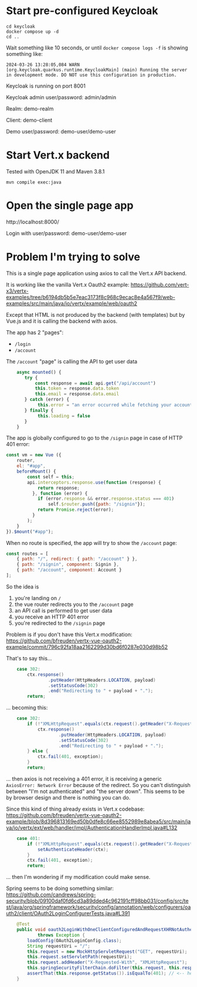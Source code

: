 
# Start pre-configured Keycloak

```
cd keycloak
docker compose up -d
cd ..
```
Wait something like 10 seconds, or until `docker compose logs -f` is showing something like: 
```
2024-03-26 13:28:05,084 WARN  [org.keycloak.quarkus.runtime.KeycloakMain] (main) Running the server in development mode. DO NOT use this configuration in production.
```
Keycloak is running on port 8001

Keycloak admin user/password: admin/admin

Realm: demo-realm

Client: demo-client 

Demo user/password: demo-user/demo-user


# Start Vert.x backend
Tested with OpenJDK 11 and Maven 3.8.1

```
mvn compile exec:java
```

# Open the single page app

http://localhost:8000/

Login with user/password: demo-user/demo-user


# Problem I'm trying to solve

This is a single page application using axios to call the Vert.x API backend.

It is working like the vanilla Vert.x Oauth2 example: 
https://github.com/vert-x3/vertx-examples/tree/b6194db5b5e7eac3173f8c968c9ecac8e4a567f9/web-examples/src/main/java/io/vertx/example/web/oauth2

Except that HTML is not produced by the backend (with templates) but by Vue.js and it is calling the backend with axios.

The app has 2 "pages":
- `/login`  
- `/account`

The `/account` "page" is calling the API to get user data

```javascript
    async mounted() {
       try {
           const response = await api.get("/api/account")
           this.token = response.data.token
           this.email = response.data.email
       } catch (error) {
            this.error = "an error occurred while fetching your account from the server: " + error
       } finally {
            this.loading = false
       }
    }

```

The app is globally configured to go to the `/signin` page in case of HTTP 401 error:
```javascript
const vm = new Vue ({
    router,
    el: "#app",
    beforeMount() {
        const self = this;
        api.interceptors.response.use(function (response) {
            return response;
          }, function (error) {
            if (error.response && error.response.status === 401)
                self.$router.push({path: "/signin"});
            return Promise.reject(error);
          }
        );
    }
}).$mount("#app");
```

When no route is specified, the app will try to show the `/account` page:
```javascript
const routes = [
    { path: "/", redirect: { path: "/account" } },
    { path: "/signin", component: Signin },
    { path: "/account", component: Account }
];
```

So the idea is

1. you're landing on `/`
2. the vue router redirects you to the `/account` page
3. an API call is performed to get user data
4. you receive an HTTP 401 error
5. you're redirected to the `/signin` page


Problem is if you don't have this Vert.x modification:
https://github.com/bfreuden/vertx-vue-oauth2-example/commit/796c92fa18aa2162299d30bd6f0287e030d98b52

That's to say this...
```java
    case 302:
        ctx.response()
                .putHeader(HttpHeaders.LOCATION, payload)
                .setStatusCode(302)
                .end("Redirecting to " + payload + ".");
        return;
```
... becoming this:
```java
    case 302:
        if (!"XMLHttpRequest".equals(ctx.request().getHeader("X-Requested-With"))) {
            ctx.response()
                    .putHeader(HttpHeaders.LOCATION, payload)
                    .setStatusCode(302)
                    .end("Redirecting to " + payload + ".");
        } else {
            ctx.fail(401, exception);
        }
        return;
```

... then axios is not receiving a 401 error, it is receiving a generic `AxiosError: Network Error` because of the redirect.
So you can't distinguish between "I'm not authenticated" and "the server down". 
This seems to be by browser design and there is nothing you can do.

Since this kind of thing already exists in Vert.x codebase: https://github.com/bfreuden/vertx-vue-oauth2-example/blob/8d396813169ed50b0dfe8c66ee8552989e8abea5/src/main/java/io/vertx/ext/web/handler/impl/AuthenticationHandlerImpl.java#L132

```java
    case 401:
        if (!"XMLHttpRequest".equals(ctx.request().getHeader("X-Requested-With"))) { // <-- here
            setAuthenticateHeader(ctx);
        }
        ctx.fail(401, exception);
        return;
```

... then I'm wondering if my modification could make sense.

Spring seems to be doing something similar: https://github.com/candrews/spring-security/blob/09100daf0fd6cd3a89dded4c962191cff98bb031/config/src/test/java/org/springframework/security/config/annotation/web/configurers/oauth2/client/OAuth2LoginConfigurerTests.java#L391

```java
	@Test
	public void oauth2LoginWithOneClientConfiguredAndRequestXHRNotAuthenticatedThenDoesNotRedirectForAuthorization()
			throws Exception {
		loadConfig(OAuth2LoginConfig.class);
		String requestUri = "/";
		this.request = new MockHttpServletRequest("GET", requestUri);
		this.request.setServletPath(requestUri);
		this.request.addHeader("X-Requested-With", "XMLHttpRequest");
		this.springSecurityFilterChain.doFilter(this.request, this.response, this.filterChain);
		assertThat(this.response.getStatus()).isEqualTo(401); // <-- here
	}
```
